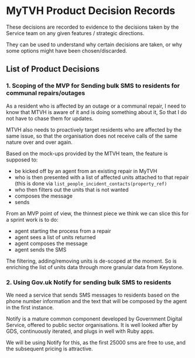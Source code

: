# MyTVH Product Decision Records

These decisions are recorded to evidence to the decisions taken by the Service team on any given features / strategic directions.

They can be used to understand why certain decisions are taken, or why some options might have been chosen/discarded.

## List of Product Decisions ##

### 1. Scoping of the MVP for Sending bulk SMS to residents for communal repairs/outages ###

As a resident who is affected by an outage or a communal repair,
I need to know that MTVH is aware of it and is doing something about it,
So that I do not have to chase them for updates.

MTVH also needs to proactively target residents who are affected by the same issue, so that the organisation does not receive calls of the same nature over and over again.

Based on the mock-ups provided by the MTVH team, the feature is supposed to:

- be kicked off by an agent from an existing repair in MyTVH
- who is then presented with a list of affected units attached to that repair (this is done via `list_people_incident_contacts(property_ref)`
- who then filters out the units that is not wanted
- composes the message
- sends

From an MVP point of view, the thinnest piece we think we can slice this for a sprint work is to do:

- agent starting the process from a repair
- agent sees a list of units returned
- agent composes the message
- agent sends the SMS

The filtering, adding/removing units is de-scoped at the moment. So is enriching the list of units data through more granular data from Keystone.

### 2. Using Gov.uk Notify for sending bulk SMS to residents ###

We need a service that sends SMS messages to residents based on the phone number information and the text that will be composed by the agent in the first instance.

Notify is a mature common component developed by Government Digital Service, offered to public sector organisations. It is well looked after by GDS, continuously iterated, and plugs in well with Ruby apps.

We will be using Notify for this, as the first 25000 sms are free to use, and the subsequent pricing is attractive. 
